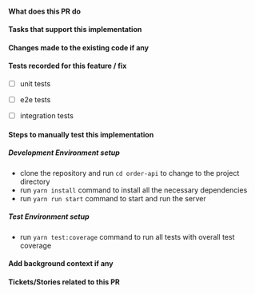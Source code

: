 #### What does this PR do

#### Tasks that support this implementation

#### Changes made to the existing code if any

#### Tests recorded for this feature / fix

- [ ] unit tests

- [ ] e2e tests

- [ ] integration tests

#### Steps to manually test this implementation

##### Development Environment setup

- clone the repository and run `cd order-api` to change to the project directory
- run `yarn install` command to install all the necessary dependencies
- run `yarn run start` command to start and run the server

##### Test Environment setup

- run `yarn test:coverage` command to run all tests with overall test coverage

#### Add background context if any

#### Tickets/Stories related to this PR
